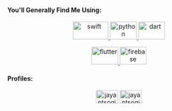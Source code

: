 <h4 align="left">You'll Generally Find Me Using:</h4>
<p align="center"> 
 <a href="https://developer.apple.com/swift/"> <img src="https://www.vectorlogo.zone/logos/swift/swift-ar21.svg" alt="swift" width="80" height="40"/> </a>
 <a href="https://www.python.org"> <img src="https://www.vectorlogo.zone/logos/python/python-icon.svg" alt="python" width="60" height="40"/> </a>
 <a href="https://dart.dev"> <img src="https://www.vectorlogo.zone/logos/dartlang/dartlang-icon.svg" alt="dart" width="60" height="40"/> </a></p>
<p align="center"> <a href="https://flutter.dev"> <img src="https://www.vectorlogo.zone/logos/flutterio/flutterio-icon.svg" alt="flutter" width="60" height="40"/> </a><a href="https://firebase.google.com/"> <img src="https://www.vectorlogo.zone/logos/firebase/firebase-icon.svg" alt="firebase" width="60" height="40"/> </a> </p>
<h4 align="left">Profiles:</h4>
<p align="center">
<a href="https://linkedin.com/in/jayantsogikar"><img align="center" src="https://cdn.jsdelivr.net/npm/simple-icons@3.0.1/icons/linkedin.svg" alt="jayantsogikar" height="30" width="50" /></a>
<a href="https://www.leetcode.com/jayantsogikar"><img align="center" src="https://cdn.jsdelivr.net/npm/simple-icons@3.0.1/icons/leetcode.svg" alt="jayantsogikar" height="30" width="50" /></a>
</p>
